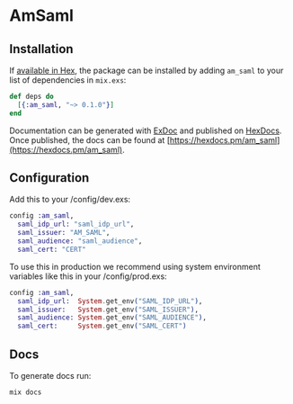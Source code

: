 # AmSaml

## Installation

If [available in Hex](https://hex.pm/docs/publish), the package can be installed
by adding `am_saml` to your list of dependencies in `mix.exs`:

```elixir
def deps do
  [{:am_saml, "~> 0.1.0"}]
end
```

Documentation can be generated with [ExDoc](https://github.com/elixir-lang/ex_doc)
and published on [HexDocs](https://hexdocs.pm). Once published, the docs can
be found at [https://hexdocs.pm/am_saml](https://hexdocs.pm/am_saml).

## Configuration
Add this to your /config/dev.exs:

```elixir
config :am_saml,
  saml_idp_url: "saml_idp_url",
  saml_issuer: "AM_SAML",
  saml_audience: "saml_audience",
  saml_cert: "CERT"
```

To use this in production we recommend using system environment variables like this in your /config/prod.exs:

```elixir
config :am_saml,
  saml_idp_url:  System.get_env("SAML_IDP_URL"),
  saml_issuer:   System.get_env("SAML_ISSUER"),
  saml_audience: System.get_env("SAML_AUDIENCE"),
  saml_cert:     System.get_env("SAML_CERT")
```

## Docs
To generate docs run:

```bash
mix docs
```
